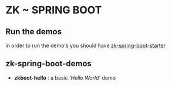 # ZK ~ SPRING BOOT
## Run the demos
in order to run the demo's you should have [zk-spring-boot-starter](https://github.com/dirkdeyne/zk-spring-boot-starter/tree/master/zk-spring-boot-starter)
## zk-spring-boot-demos
- **zkboot-hello** : a basic _'Hello World'_ demo
